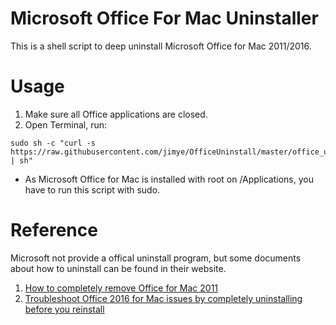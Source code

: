 # Microsoft Office For Mac Uninstaller
This is a shell script to deep uninstall Microsoft Office for Mac 2011/2016. 
# Usage
 1. Make sure all Office applications are closed.
 2. Open Terminal, run:
```
sudo sh -c "curl -s https://raw.githubusercontent.com/jimye/OfficeUninstall/master/office_uninstaller.sh | sh"
```

- As Microsoft Office for Mac is installed with root on /Applications, you have to run this script with sudo.
	
# Reference
Microsoft not provide a offical uninstall program, but some documents about how to uninstall can be found in their website.
 1. [How to completely remove Office for Mac 2011][1]
 2. [Troubleshoot Office 2016 for Mac issues by completely uninstalling before you reinstall][2]


  [1]: https://support.microsoft.com/en-us/kb/2398768
  [2]: https://support.office.com/en-us/article/Troubleshoot-Office-2016-for-Mac-issues-by-completely-uninstalling-before-you-reinstall-ec3aa66e-6a76-451f-9d35-cba2e14e94c0?omkt=en-US&ui=en-US&rs=en-US&ad=US